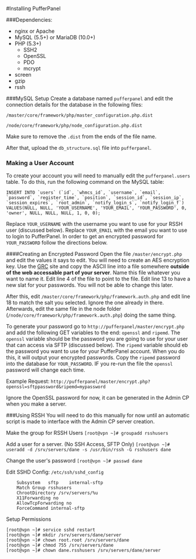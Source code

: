 #Installing PufferPanel

###Dependencies:

* nginx or Apache
* MySQL (5.5+) or MariaDB (10.0+)
* PHP (5.3+)
    * SSH2
    * OpenSSL
    * PDO
    * mcrypt
* screen
* gzip
* rssh    

###MySQL Setup
Create a database named `pufferpanel` and edit the connection details for the database in the following files:

`/master/core/framework/php/master_configuration.php.dist`

`/node/core/framework/php/node_configuration.php.dist`

Make sure to remove the `.dist` from the ends of the file name.

After that, upload the `db_structure.sql` file into `pufferpanel`.

### Making a User Account
To create your account you will need to manually edit the `pufferpanel.users` table. To do this, run the following command on the MySQL table:

	INSERT INTO `users` (`id`, `whmcs_id`, `username`, `email`, `password`, `register_time`, `position`, `session_id`, `session_ip`, `session_expires`, `root_admin`, `notify_login_s`, `notify_login_f`) VALUES(NULL, NULL, 'YOUR_USERNAME', 'YOUR_EMAIL', 'YOUR_PASSWORD', 0, 'owner', NULL, NULL, NULL, 1, 0, 0);
    
Replace `YOUR_USERNAME` with the username you want to use for your RSSH user (discussed below). Replace `YOUR_EMAIL` with the email you want to use to login to PufferPanel. In order to get an encrypted password for `YOUR_PASSWORD` follow the directions below.

####Creating an Encrypted Password
Open the file `/master/encrypt.php` and edit the values it says to edit. You will need to create an AES encryption key. Use the [GRC](https://www.grc.com/passwords.htm) site and copy the ASCII line into a file somewhere **outside of the web accessable part of your server**. Name this file whatever you want to name it. Edit line 4 of the file to point to the file. Edit line 13 to have a new slat for your passwords. You will  not be able to change this later.

After this, edit `/master/core/framework/php/framework.auth.php` and edit line 18 to match the salt you selected. Ignore the one already in there. Afterwards, edit the same file in the node folder (`/node/core/framework/php/framework.auth.php`) doing the same thing.

To generate your password go to `http://pufferpanel/master/encrypt.php` and add the following GET variables to the end: `openssl` and `ripemd`. The `openssl` variable should be the password you are going to use for your user that can access via SFTP (discussed below). The `ripemd` variable should eb the password you want to use for your PufferPanel account. When you do this, it will output your encrypted passwords. Copy the `ripemd` password into the database for `YOUR_PASSWORD`. IF you re-run the file the `openssl` password will change each time.

Example Request: `http://pufferpanel/master/encrypt.php?openssl=sftppassword&ripemd=mypassword`

Ignore the OpenSSL password for now, it can be generated in the Admin CP when you make a server.

###Using RSSH
You will need to do this manually for now until an automatic script is made to interface with the Admin CP server creation.

Make the group for RSSH Users
`[root@vpn ~]# groupadd rsshusers`

Add a user for a server. (No SSH Access, SFTP Only)
`[root@vpn ~]# useradd -d /srv/servers/dane -s /usr/bin/rssh -G rsshusers dane`

Change the user's password
`[root@vpn ~]# passwd dane`

Edit SSHD Config:
`/etc/ssh/sshd_config`

		Subsystem	sftp    internal-sftp
		Match Group rsshusers
		ChrootDirectory /srv/servers/%u
		X11Forwarding no
		AllowTcpForwarding no
		ForceCommand internal-sftp

Setup Permissions

	[root@vpn ~]# service sshd restart
	[root@vpn ~]# mkdir /srv/servers/dane/server
	[root@vpn ~]# chown root.root /srv/servers/dane
	[root@vpn ~]# chmod 755 /srv/servers/dane
	[root@vpn ~]# chown dane.rsshusers /srv/servers/dane/server
